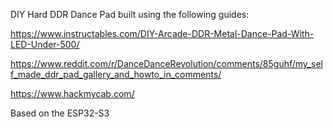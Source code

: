 DIY Hard DDR Dance Pad built using the following guides:

https://www.instructables.com/DIY-Arcade-DDR-Metal-Dance-Pad-With-LED-Under-500/

https://www.reddit.com/r/DanceDanceRevolution/comments/85guhf/my_self_made_ddr_pad_gallery_and_howto_in_comments/

https://www.hackmycab.com/

Based on the ESP32-S3